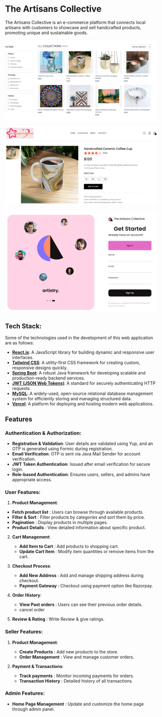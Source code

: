 # The Artisans Collective

The Artisans Collective is an e-commerce platform that connects local artisans with customers to showcase and sell handcrafted products, promoting unique and sustainable goods.

![Product-List](https://github.com/rangari-rani/The-Artisans-Collective/blob/e8dbbb7beb325a0e88b5ee0a23e19abe074288cd/art1.png)

![Product-Description](https://github.com/rangari-rani/The-Artisans-Collective/blob/e8dbbb7beb325a0e88b5ee0a23e19abe074288cd/art2.png)

![Login](https://github.com/rangari-rani/The-Artisans-Collective/blob/e8dbbb7beb325a0e88b5ee0a23e19abe074288cd/art4.png)

## Tech Stack:
Some of the technologies used in the development of this web application are as follows:

- **[React.js](https://reactjs.org/)**: A JavaScript library for building dynamic and responsive user interfaces.
- **[Tailwind CSS](https://tailwindcss.com/)**: A utility-first CSS framework for creating custom, responsive designs quickly.
- **[Spring Boot](https://spring.io/projects/spring-boot)**: A robust Java framework for developing scalable and production-ready backend services.
- **[JWT (JSON Web Tokens)](https://jwt.io/)**: A standard for securely authenticating HTTP requests.
- **[MySQL](https://www.mysql.com/)**: A widely-used, open-source relational database management system for efficiently storing and managing structured data.
- **[Vercel](https://vercel.com/)**: A platform for deploying and hosting modern web applications.

## Features

### Authentication & Authorization:
- **Registration & Validation**: User details are validated using Yup, and an OTP is generated using Formic during registration.
- **Email Verification**: OTP is sent via Java Mail Sender for account verification.
- **JWT Token Authentication**: Issued after email verification for secure login.
- **Role-based Authentication**: Ensures users, sellers, and admins have appropriate access.

### User Features:
1. **Product Management**:
  - **Fetch product list** : Users can browse through available products.
  - **Filter & Sort** : Filter products by categories and sort them by price.
  - **Pagination** : Display products in multiple pages.
  - **Product Details** : View detailed information about specific product.

2. **Cart Management**:
   - **Add Item to Cart** : Add products to shopping cart. 
   - **Update Cart Item** : Modify item quantities or remove items from the cart.

3. **Checkout Process**:
   - **Add New Address** : Add and manage shipping address during checkout.
   - **Payment Gateway** : Checkout using payment option like Razorpay.

4. **Order History**:
   - **View Past orders** : Users can see their previous order details.
   - cancel order

5. **Review & Rating** : Write Review & give ratings.

### Seller Features:
1. **Product Management**:
   - **Create Products** : Add new products to the store.
   - **Order Management** : View and manage customer orders.

2. **Payment & Transactions**:
   - **Track payments** : Monitor incoming payments for orders. 
   - **Transaction History** : Detailed history of all transactions.

### Admin Features:
- **Home Page Management** : Update and customize the home page through admin panel.






